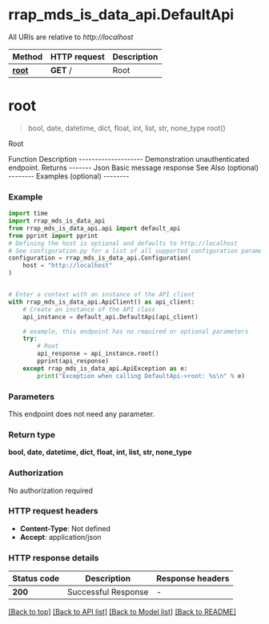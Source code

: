# rrap_mds_is_data_api.DefaultApi

All URIs are relative to *http://localhost*

Method | HTTP request | Description
------------- | ------------- | -------------
[**root**](DefaultApi.md#root) | **GET** / | Root


# **root**
> bool, date, datetime, dict, float, int, list, str, none_type root()

Root

Function Description --------------------  Demonstration unauthenticated endpoint.    Returns ------- Json     Basic message response    See Also (optional) --------  Examples (optional) --------

### Example


```python
import time
import rrap_mds_is_data_api
from rrap_mds_is_data_api.api import default_api
from pprint import pprint
# Defining the host is optional and defaults to http://localhost
# See configuration.py for a list of all supported configuration parameters.
configuration = rrap_mds_is_data_api.Configuration(
    host = "http://localhost"
)


# Enter a context with an instance of the API client
with rrap_mds_is_data_api.ApiClient() as api_client:
    # Create an instance of the API class
    api_instance = default_api.DefaultApi(api_client)

    # example, this endpoint has no required or optional parameters
    try:
        # Root
        api_response = api_instance.root()
        pprint(api_response)
    except rrap_mds_is_data_api.ApiException as e:
        print("Exception when calling DefaultApi->root: %s\n" % e)
```


### Parameters
This endpoint does not need any parameter.

### Return type

**bool, date, datetime, dict, float, int, list, str, none_type**

### Authorization

No authorization required

### HTTP request headers

 - **Content-Type**: Not defined
 - **Accept**: application/json


### HTTP response details

| Status code | Description | Response headers |
|-------------|-------------|------------------|
**200** | Successful Response |  -  |

[[Back to top]](#) [[Back to API list]](../README.md#documentation-for-api-endpoints) [[Back to Model list]](../README.md#documentation-for-models) [[Back to README]](../README.md)

